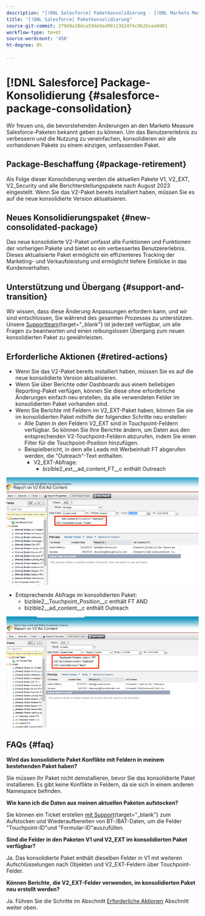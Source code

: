 ```yaml
---
description: "[!DNL Salesforce] Paketkonsolidierung - [!DNL Marketo Measure] - Produktdokumentation"
title: "[!DNL Salesforce] Paketkonsolidierung"
source-git-commit: 279d9a18dca59de9ad99113624f4c9b2bcea0d01
workflow-type: tm+mt
source-wordcount: '458'
ht-degree: 0%

---
```


# [!DNL Salesforce] Package-Konsolidierung {#salesforce-package-consolidation}

Wir freuen uns, die bevorstehenden Änderungen an den Marketo Measure Salesforce-Paketen bekannt geben zu können. Um das Benutzererlebnis zu verbessern und die Nutzung zu vereinfachen, konsolidieren wir alle vorhandenen Pakete zu einem einzigen, umfassenden Paket.

## Package-Beschaffung {#package-retirement}

Als Folge dieser Konsolidierung werden die aktuellen Pakete V1, V2_EXT, V2_Security und alle Berichterstellungspakete nach August 2023 eingestellt. Wenn Sie das V2-Paket bereits installiert haben, müssen Sie es auf die neue konsolidierte Version aktualisieren.

## Neues Konsolidierungspaket {#new-consolidated-package}

Das neue konsolidierte V2-Paket umfasst alle Funktionen und Funktionen der vorherigen Pakete und bietet so ein verbessertes Benutzererlebnis. Dieses aktualisierte Paket ermöglicht ein effizienteres Tracking der Marketing- und Verkaufsleistung und ermöglicht tiefere Einblicke in das Kundenverhalten.

## Unterstützung und Übergang {#support-and-transition}

Wir wissen, dass diese Änderung Anpassungen erfordern kann, und wir sind entschlossen, Sie während des gesamten Prozesses zu unterstützen. Unsere [Supportteam](https://nation.marketo.com/t5/support/ct-p/Support){target="_blank"} ist jederzeit verfügbar, um alle Fragen zu beantworten und einen reibungslosen Übergang zum neuen konsolidierten Paket zu gewährleisten.

## Erforderliche Aktionen {#retired-actions}

* Wenn Sie das V2-Paket bereits installiert haben, müssen Sie es auf die neue konsolidierte Version aktualisieren.
* Wenn Sie über Berichte oder Dashboards aus einem beliebigen Reporting-Paket verfügen, können Sie diese ohne erforderliche Änderungen einfach neu erstellen, da alle verwendeten Felder im konsolidierten Paket vorhanden sind.
* Wenn Sie Berichte mit Feldern im V2_EXT-Paket haben, können Sie sie im konsolidierten Paket mithilfe der folgenden Schritte neu erstellen:
   * Alle Daten in den Feldern V2_EXT sind in Touchpoint-Feldern verfügbar. So können Sie Ihre Berichte ändern, um Daten aus den entsprechenden V2-Touchpoint-Feldern abzurufen, indem Sie einen Filter für die Touchpoint-Position hinzufügen.
   * Beispielbericht, in dem alle Leads mit Werbeinhalt FT abgerufen werden, die &quot;Outreach&quot;-Text enthalten.
      * V2_EXT-Abfrage:
         * bizible2_ext__ad_content_FT__c enthält Outreach

![](assets/salesforce-package-consolidation-1.png)

* Entsprechende Abfrage im konsolidierten Paket:
   * bizible2__Touchpoint_Position__c enthält FT AND
   * bizible2__ad_content__c enthält Outreach

![](assets/salesforce-package-consolidation-2.png)

## FAQs {#faq}

**Wird das konsolidierte Paket Konflikte mit Feldern in meinem bestehenden Paket haben?**

Sie müssen Ihr Paket nicht deinstallieren, bevor Sie das konsolidierte Paket installieren. Es gibt keine Konflikte in Feldern, da sie sich in einem anderen Namespace befinden.

**Wie kann ich die Daten aus meinen aktuellen Paketen aufstocken?**

Sie können ein Ticket erstellen [mit Support](https://nation.marketo.com/t5/support/ct-p/Support){target="_blank"} zum Aufstocken und Wiederaufbereiten von BT-/BAT-Daten, um die Felder &quot;Touchpoint-ID&quot;und &quot;Formular-ID&quot;auszufüllen.

**Sind die Felder in den Paketen V1 und V2_EXT im konsolidierten Paket verfügbar?**

Ja. Das konsolidierte Paket enthält dieselben Felder in V1 mit weiteren Aufschlüsselungen nach Objekten und V2_EXT-Feldern über Touchpoint-Felder.

**Können Berichte, die V2_EXT-Felder verwenden, im konsolidierten Paket neu erstellt werden?**

Ja. Führen Sie die Schritte im Abschnitt [Erforderliche Aktionen](#retired-actions) Abschnitt weiter oben.
